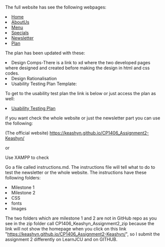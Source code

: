 The full website has see the following
webpages:
<li><a href="index.html" accesskey="1" title="">Home</a></li><li><a href="aboutme.html" accesskey="3" title="">AboutUs</a></li>
<li><a href="menu.html" accesskey="4" title="">Menu</a></li>
<li><a href="special.html" accesskey="5" title="">Specials</a></li>
<li><a href="signup.html" accesskey="6" title="">Newsletter</a></li>
<li><a href="plan.html" accesskey="7" title="">Plan</a></li>


The plan has been updated with these:
<li>Design Comps-There is a link to xd where the two developed pages where designed and created before making the design in html and css codes.</li>
<li>Design Rationalisation</li>
<li>Usability Testing Plan Template:</li>


To get to the usability test plan the link is below or just access the plan as well:
<li><a accesskey="8" href="usability-test-plan.html" title="">Usability Testing Plan</a></li>


if you want check the whole website or just the newsletter part you can use the following:


(The official website) https://keashyn.github.io/CP1406_Assignment2-Keashyn/ 


or


Use XAMPP to check 


Go  a file called instructions.md. The instructions file will tell what to do to test the newsletter or the whole website.
The instructions have these following folders:
<li>Milestone 1</li>
<li>Milestone 2</li>
<li>CSS</li>
<li>fonts</li>
<li>Images</li>



The two folders which are milestone 1 and 2 are not in GitHub repo as you see  in the zip folder call CP1406_Keashyn_Assignment2_zip
because the link will not show the homepage when you click on  this link "https://keashyn.github.io/CP1406_Assignment2-Keashyn/", so I submit the assignment 2 differently on LearnJCU and on GITHUB. 
